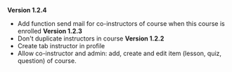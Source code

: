 **Version 1.2.4**
- Add function send mail for co-instructors of course when this course is enrolled
**Version 1.2.3**
- Don't duplicate instructors in course
**Version 1.2.2**
- Create tab instructor in profile
- Allow co-instructor and admin: add, create and edit item (lesson, quiz, question) of course.